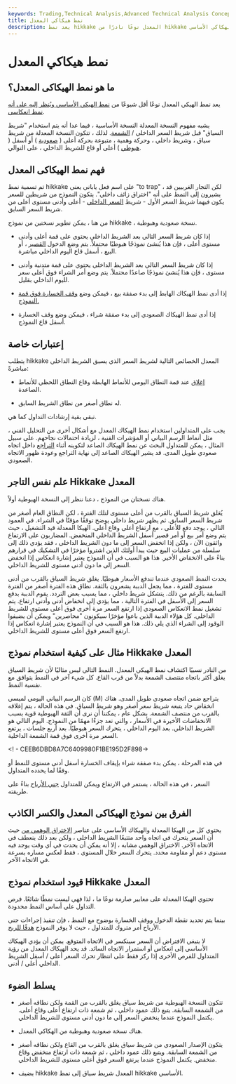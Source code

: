 ```yaml
---
keywords: Trading,Technical Analysis,Advanced Technical Analysis Concepts
title: نمط هيكاكي المعدل
description: يعد نمط hikkake المعدل نوعًا نادرًا من hikkake الأساسي الذي يستخدم للإشارة إلى الانعكاسات. يحتوي على عدد أكبر من الشموع / أشرطة الأسعار من الهكاكي الأساسي.
---
```


# نمط هيكاكي المعدل
## ما هو نمط الهيكاكى المعدل؟

يعد نمط الهيكي المعدل نوعًا أقل شيوعًا من [نمط الهيكي الأساسي ويُنظر إليه على أنه نمط انعكاسي](/hikkakepattern).

يشبه مفهوم النسخة المعدلة النسخة الأساسية ، فيما عدا أنه يتم استخدام "شريط السياق" قبل شريط السعر الداخلي / [الشمعة](/candlestick). لذلك ، تتكون النسخة المعدلة من شريط سياق ، وشريط داخلي ، وحركة وهمية ، متبوعة بحركة أعلى ( [صعودية](/bull) ) أو أسفل ( [هبوطي](/bear) ) أعلى أو قاع للشريط الداخلي ، على التوالي.

## فهم نمط الهيكاكى المعدل

تم تسمية نمط hikkake على اسم فعل ياباني يعني "to trap" ، لكن التجار الغربيين قد يشيرون إلى النمط على أنه "اختراق زائف داخلي". يتكون النموذج من شريطين للسعر يكون فيهما شريط السعر الأول - شريط [السعر الداخلي](/inside-days) - أعلى وأدنى مستوى أعلى من شريط السعر السابق.

من هنا ، يمكن تطوير نسختين من نموذج hikkake ، نسخة صعودية وهبوطية.

- إذا كان شريط السعر التالي بعد الشريط الداخلي يحتوي على قمة أعلى وأدنى مستوى أعلى ، فإن هذا يُنشئ نموذجًا هبوطيًا محتملاً. يتم وضع الدخول [القصير](/short) ، أو البيع ، أسفل قاع اليوم الداخلي مباشرة.

- إذا كان شريط السعر التالي بعد الشريط الداخلي يحتوي على قمة متدنية وأدنى مستوى ، فإن هذا يُنشئ نموذجًا صاعدًا محتملاً. يتم وضع أمر الشراء فوق أعلى سعر لليوم الداخلي بقليل.

- إذا أدى نمط الهيكاك الهابط إلى بدء صفقة بيع ، فيمكن وضع [وقف الخسارة فوق قمة النموذج.](/stop-lossorder)

- إذا أدى نمط الهيكاك الصعودي إلى بدء صفقة شراء ، فيمكن وضع وقف الخسارة أسفل قاع النموذج.

## إعتبارات خاصة

يتطلب hikkake المعدل الخصائص التالية لشريط السعر الذي يسبق الشريط الداخلي مباشرةً:

- [إغلاق](/closingprice) عند قمة النطاق اليومي للأنماط الهابطة وقاع النطاق اللحظي للأنماط الصاعدة.

- له نطاق أصغر من نطاق الشريط السابق.

تبقى بقية إرشادات التداول كما هي.

يجب على المتداولين استخدام نمط الهيكاك المعدل مع أشكال أخرى من التحليل الفني ، مثل أنماط الرسم البياني أو المؤشرات الفنية ، لزيادة احتمالات نجاحهم. على سبيل المثال ، يمكن للمتداول البحث عن نمط الهيكاك الصاعد لتكوينه أثناء [التراجع](/pullback) داخل اتجاه صعودي طويل المدى. قد يشير الهيكاك الصاعد إلى نهاية التراجع وعودة ظهور الاتجاه الصعودي.

## علم نفس التاجر Hikkake المعدل

هناك نسختان من النموذج ، دعنا ننظر إلى النسخة الهبوطية أولاً.

يُغلق شريط السياق بالقرب من أعلى مستوى لتلك الفترة ، لكن النطاق العام أصغر من شريط السعر السابق. ثم يظهر شريط داخلي يوضح توقفًا مؤقتًا في الشراء. في العمود التالي ، يوجد دفع للأعلى ، مع ارتفاع أعلى وقاع أعلى. الهيكا المعدلة قيد التشغيل ، حيث يتم وضع أمر بيع أو أمر قصير أسفل الشريط الداخلي المنخفض. المضاربون على الارتفاع واثقون الآن ، ولكن إذا انخفض السعر إلى ما دون الشريط الداخلي ، فقد يؤدي ذلك إلى سلسلة من عمليات البيع حيث يبدأ أولئك الذين اشتروا مؤخرًا في التشكيك في قرارهم بناءً على الانخفاض الأخير. هذا هو السبب في أن النموذج يعتبر إشارة انعكاس إذا انخفض السعر إلى ما دون أدنى مستوى للشريط الداخلي.

يحدث النمط الصعودي عندما تندفع الأسعار هبوطيًا. يغلق شريط السياق بالقرب من أدنى مستوى للفترة ، مما يجعل الدببة يشعرون بالثقة. نطاق هذه الفترة أصغر من الفترة السابقة بالرغم من ذلك. يتشكل شريط داخلي ، مما يسبب بعض التردد. يقوم الدببة بدفع السعر إلى الأسفل في الفترة التالية ، مما يؤدي إلى انخفاض أدنى وأدنى ارتفاع. يتم تشغيل نمط الانعكاس الصعودي إذا ارتفع السعر مرة أخرى فوق أعلى مستوى للشريط الداخلي. كل هؤلاء الدببة الذين باعوا مؤخرًا سيكونون "محاصرين" ويمكن أن يضيفوا الوقود إلى الشراء الذي يلي ذلك. هذا هو السبب في أن النموذج يعتبر إشارة انعكاس إذا ارتفع السعر فوق أعلى مستوى للشريط الداخلي.

## مثال على كيفية استخدام نموذج Hikkake المعدل

من النادر نسبيًا اكتشاف نمط الهيكي المعدل. النمط التالي ليس مثاليًا لأن شريط السياق يغلق أكثر باتجاه منتصف الشمعة بدلاً من قرب القاع. كل شيء آخر في النمط يتوافق مع نفسية النمط.

كان الرسم البياني اليومي لميسي (M) يتراجع ضمن اتجاه صعودي طويل المدى. هناك انخفاض حاد يتبعه شريط سعر أصغر وهو شريط السياق. في هذه الحالة ، يتم إغلاقه بالقرب من منتصف الشمعة. بشكل عام ، يمكننا أن نرى أن الثقة الهبوطية قوية بسبب الانخفاضات الأخيرة في الأسعار ، والتي تعد جزءًا مهمًا من النموذج. اليوم التالي هو الشريط الداخلي. بعد اليوم الداخلي ، يتحرك السعر هبوطيًا. بعد أربع جلسات ، يرتفع السعر مرة أخرى فوق قمة الشمعة الداخلية.

<! - CEEB6DBD8A7C6409980F1BE195D2F898->

في هذه المرحلة ، يمكن بدء صفقة شراء بإيقاف الخسارة أسفل أدنى مستوى للنمط أو وفقًا لما يحدده المتداول.

السعر ، في هذه الحالة ، يستمر في الارتفاع ويمكن للمتداول [جني الأرباح](/profittaking) بناءً على طريقته.

## الفرق بين نموذج الهيكاكى المعدل والكسر الكاذب

يحتوي كل من الهيكا المعدلة والهيكاك الأساسي على عناصر [الاختراق الوهمي من](/failedbreak) حيث أن السعر يتحرك في اتجاه واحد متتبعًا الشريط الداخلي ، ولكن بعد ذلك ينعطف في الاتجاه الآخر. الاختراق الوهمي مشابه ، إلا أنه يمكن أن يحدث في أي وقت يوجد فيه مستوى دعم أو مقاومة محدد. يتحرك السعر خلال المستوى ، فقط لعكس مساره بسرعة في الاتجاه الآخر.

## قيود استخدام نموذج Hikkake المعدل

تحتوي الهيكا المعدلة على معايير صارمة نوعًا ما ، لذا فهي ليست نمطًا شائعًا. فرص التداول على أساس النمط محدودة.

بينما يتم تحديد نقطة الدخول ووقف الخسارة بوضوح مع النمط ، فإن تنفيذ إجراءات جني الأرباح أمر متروك للمتداول ، حيث لا يوفر النموذج [هدفًا للربح](/profit-target).

لا ينبغي الافتراض أن السعر سينكسر في الاتجاه المتوقع. يمكن أن يؤدي الهيكاك الأساسي إلى انعكاس أو استمرار الاتجاه السائد. قد يحد الهيكاك المعدل من رؤية المتداول للفرص الأخرى إذا ركز فقط على انتظار تحرك السعر أعلى / أسفل الشريط الداخلي أعلى / أدنى.

## يسلط الضوء

- تتكون النسخة الهبوطية من شريط سياق يغلق بالقرب من القمة ولكن نطاقه أصغر من الشمعة السابقة. يتبع ذلك عمود داخلي ، ثم شمعة ذات ارتفاع أعلى وقاع أعلى. يكتمل النموذج عندما ينخفض السعر إلى ما دون أدنى مستوى للشريط الداخلي.

- هناك نسخة صعودية وهبوطية من الهكاكي المعدل.

- يتكون الإصدار الصعودي من شريط سياق يغلق بالقرب من القاع ولكن نطاقه أصغر من الشمعة السابقة. ويتبع ذلك عمود داخلي ، ثم شمعة ذات ارتفاع منخفض وقاع منخفض. يكتمل النموذج عندما يرتفع السعر فوق أعلى مستوى للشريط الداخلي.

- يضيف hikkake المعدل شريط سياق إلى نمط hikkake الأساسي.

